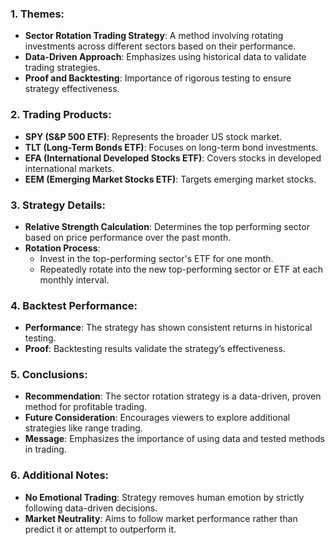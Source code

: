 ### 1. Themes:
- **Sector Rotation Trading Strategy**: A method involving rotating investments across different sectors based on their performance.
- **Data-Driven Approach**: Emphasizes using historical data to validate trading strategies.
- **Proof and Backtesting**: Importance of rigorous testing to ensure strategy effectiveness.

### 2. Trading Products:
- **SPY (S&P 500 ETF)**: Represents the broader US stock market.
- **TLT (Long-Term Bonds ETF)**: Focuses on long-term bond investments.
- **EFA (International Developed Stocks ETF)**: Covers stocks in developed international markets.
- **EEM (Emerging Market Stocks ETF)**: Targets emerging market stocks.

### 3. Strategy Details:
- **Relative Strength Calculation**: Determines the top performing sector based on price performance over the past month.
- **Rotation Process**:
  - Invest in the top-performing sector's ETF for one month.
  - Repeatedly rotate into the new top-performing sector or ETF at each monthly interval.

### 4. Backtest Performance:
- **Performance**: The strategy has shown consistent returns in historical testing.
- **Proof**: Backtesting results validate the strategy’s effectiveness.

### 5. Conclusions:
- **Recommendation**: The sector rotation strategy is a data-driven, proven method for profitable trading.
- **Future Consideration**: Encourages viewers to explore additional strategies like range trading.
- **Message**: Emphasizes the importance of using data and tested methods in trading.

### 6. Additional Notes:
- **No Emotional Trading**: Strategy removes human emotion by strictly following data-driven decisions.
- **Market Neutrality**: Aims to follow market performance rather than predict it or attempt to outperform it.
